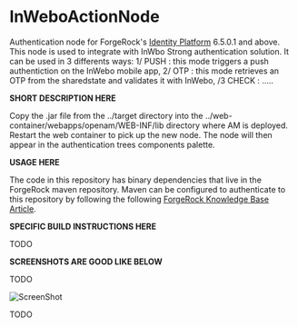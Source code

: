 <!--
 * The contents of this file are subject to the terms of the Common Development and
 * Distribution License (the License). You may not use this file except in compliance with the
 * License.
 *
 * You can obtain a copy of the License at legal/CDDLv1.0.txt. See the License for the
 * specific language governing permission and limitations under the License.
 *
 * When distributing Covered Software, include this CDDL Header Notice in each file and include
 * the License file at legal/CDDLv1.0.txt. If applicable, add the following below the CDDL
 * Header, with the fields enclosed by brackets [] replaced by your own identifying
 * information: "Portions copyright [year] [name of copyright owner]".
 *
 * Copyright 2019 ForgeRock AS.
-->
# InWeboActionNode

Authentication node for ForgeRock's [Identity Platform][forgerock_platform] 6.5.0.1 and above. This node is used to integrate with InWbo Strong authentication solution. It can be used in 3 differents ways: 1/ PUSH : this mode triggers a push authentiction on the InWebo mobile app, 2/ OTP : this mode retrieves an OTP from the sharedstate and validates it with InWebo, /3 CHECK : .....

**SHORT DESCRIPTION HERE**


Copy the .jar file from the ../target directory into the ../web-container/webapps/openam/WEB-INF/lib directory where AM is deployed.  Restart the web container to pick up the new node.  The node will then appear in the authentication trees components palette.


**USAGE HERE**


The code in this repository has binary dependencies that live in the ForgeRock maven repository. Maven can be configured to authenticate to this repository by following the following [ForgeRock Knowledge Base Article](https://backstage.forgerock.com/knowledge/kb/article/a74096897).

**SPECIFIC BUILD INSTRUCTIONS HERE**

TODO

**SCREENSHOTS ARE GOOD LIKE BELOW**

TODO

![ScreenShot](./example.png)

TODO

[forgerock_platform]: https://www.forgerock.com/platform/  
